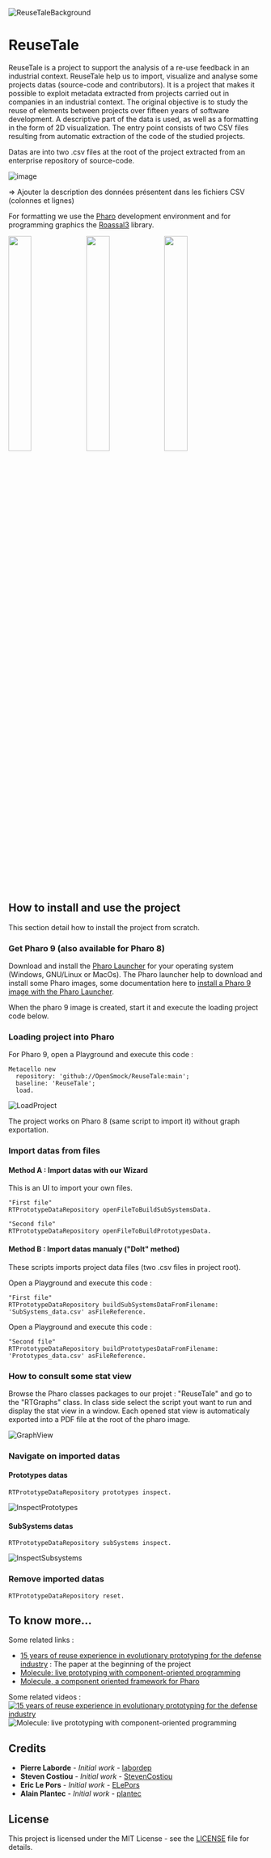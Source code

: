 ![ReuseTaleBackground](https://user-images.githubusercontent.com/49183340/111032642-92f67a00-840d-11eb-8d9a-eebce4ffa9c5.jpg)

# ReuseTale
ReuseTale is a project to support the analysis of a re-use feedback in an industrial context. ReuseTale help us to import, visualize and analyse some projects datas (source-code and contributors). It is a project that makes it possible to exploit metadata extracted from projects carried out in companies in an industrial context. The original objective is to study the reuse of elements between projects over fifteen years of software development. A descriptive part of the data is used, as well as a formatting in the form of 2D visualization. The entry point consists of two CSV files resulting from automatic extraction of the code of the studied projects. 

Datas are into two .csv files at the root of the project extracted from an enterprise repository of source-code.

![image](https://user-images.githubusercontent.com/49183340/134222961-82f9d52f-3675-43a1-95fe-868cf55ec77c.png)

=> Ajouter la description des données présentent dans les fichiers CSV (colonnes et lignes)

For formatting we use the [Pharo](https://pharo.org/) development environment and for programming graphics the [Roassal3](https://github.com/ObjectProfile/Roassal3) library. 

<img src="https://user-images.githubusercontent.com/49183340/134221188-75191dd5-e901-4f2d-964e-8aefaa34bba6.png" width= "30%" height="33%" align="left">
<img src="https://user-images.githubusercontent.com/49183340/134221262-3cae7d32-7892-44f4-88b9-2f61e08036c7.png" width= "30%" height="33%" align="left">
<img src="https://user-images.githubusercontent.com/49183340/134221339-c15a2304-b4a5-49ce-adb0-3ea9a4fb7801.png" width= "30%" height="33%">
  
## How to install and use the project

This section detail how to install the project from scratch.

### Get Pharo 9 (also available for Pharo 8)

Download and install the [Pharo Launcher](https://pharo.org/download.html) for your operating system (Windows, GNU/Linux or MacOs).
The Pharo launcher help to download and install some Pharo images, some documentation here to [install a Pharo 9 image with the Pharo Launcher](https://pharo-project.github.io/pharo-launcher/create-images/).

When the pharo 9 image is created, start it and execute the loading project code below.

### Loading project into Pharo

For Pharo 9, open a Playground and execute this code :

```Smalltalk
Metacello new
  repository: 'github://OpenSmock/ReuseTale:main';
  baseline: 'ReuseTale';
  load.
```

![LoadProject](https://user-images.githubusercontent.com/49183340/134548348-fdfc7bbc-6101-4de4-945e-dc60f3d27ae4.gif)

The project works on Pharo 8 (same script to import it) without graph exportation.

### Import datas from files

#### Method A : Import datas with our Wizard
This is an UI to import your own files.

```Smalltalk
"First file"
RTPrototypeDataRepository openFileToBuildSubSystemsData. 
```

```Smalltalk
"Second file"
RTPrototypeDataRepository openFileToBuildPrototypesData. 
```

#### Method B : Import datas manualy ("DoIt" method) 
These scripts imports project data files (two .csv files in project root).

Open a Playground and execute this code :

```Smalltalk
"First file"
RTPrototypeDataRepository buildSubSystemsDataFromFilename: 'SubSystems_data.csv' asFileReference.
```

Open a Playground and execute this code :

```Smalltalk
"Second file"
RTPrototypeDataRepository buildPrototypesDataFromFilename: 'Prototypes_data.csv' asFileReference.
```

### How to consult some stat view

Browse the Pharo classes packages to our projet : "ReuseTale" and go to the "RTGraphs" class. In class side select the script yout want to run and display the stat view in a window. Each opened stat view is automaticaly exported into a PDF file at the root of the pharo image. 

![GraphView](https://user-images.githubusercontent.com/49183340/134546243-1755e555-9cbe-4b6c-ab40-b29bb0a65d5f.gif)

### Navigate on imported datas

#### Prototypes datas

```Smalltalk
RTPrototypeDataRepository prototypes inspect.
```

![InspectPrototypes](https://user-images.githubusercontent.com/49183340/134537802-229d15ed-2d27-49d2-8fce-4f8ebd571995.gif)

#### SubSystems datas

```Smalltalk
RTPrototypeDataRepository subSystems inspect.
```

![InspectSubsystems](https://user-images.githubusercontent.com/49183340/134542327-ee323f8e-d7dc-481a-89e7-cab4aa2a8e78.gif)

### Remove imported datas

```Smalltalk
RTPrototypeDataRepository reset.
```

## To know more...

Some related links :
* [15 years of reuse experience in evolutionary prototyping for the defense industry](https://doi.org/10.1007/978-3-030-64694-3_6) : The paper at the beginning of the project
* [Molecule: live prototyping with component-oriented programming](https://hal.inria.fr/hal-02966704)
* [Molecule, a component oriented framework for Pharo](https://github.com/OpenSmock/Molecule)

Some related videos :
[![15 years of reuse experience in evolutionary prototyping for the defense industry](https://user-images.githubusercontent.com/49183340/134218679-4d457b61-72ab-4a37-929e-46ac2172b6ed.png)](https://www.youtube.com/embed/k9raUDp5ugA)
![Molecule: live prototyping with component-oriented programming](https://user-images.githubusercontent.com/49183340/134220291-c4f8310c-ba74-415c-892c-ce01524ed218.png)

## Credits

* **Pierre Laborde** - *Initial work* - [labordep](https://github.com/labordep)
* **Steven Costiou** - *Initial work* - [StevenCostiou](https://github.com/StevenCostiou)
* **Eric Le Pors** - *Initial work* - [ELePors](https://github.com/ELePors)
* **Alain Plantec** - *Initial work* - [plantec](https://github.com/plantec)

## License

This project is licensed under the MIT License - see the [LICENSE](LICENSE) file for details.
